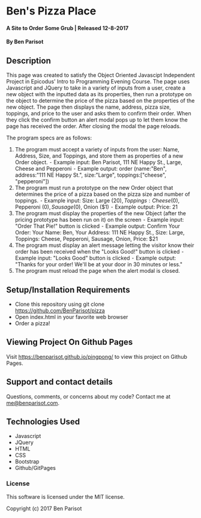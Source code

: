 # Ben's Pizza Place

#### A Site to Order Some Grub | Released 12-8-2017

#### By Ben Parisot

## Description

This page was created to satisfy the Object Oriented Javascipt Independent Project in Epicodus' Intro to Programming Evening Course. The page uses Javascript and JQuery to take in a variety of inputs from a user, create a new object with the inputted data as its properties, then run a prototype on the object to determine the price of the pizza based on the properties of the new object. The page then displays the name, address, pizza size, toppings, and price to the user and asks them to confirm their order. When they click the confirm button an alert modal pops up to let them know the page has received the order. After closing the modal the page reloads.

The program specs are as follows:
1. The program must accept a variety of inputs from the user: Name, Address, Size, and Toppings, and store them as properties of a new Order object.
	⁃	Example input: Ben Parisot, 111 NE Happy St., Large, Cheese and Pepperoni
	⁃	Example output: order (name:"Ben", address:"111 NE Happy St.", size:"Large", toppings:["cheese", "pepperoni"])
2. The program must run a prototype on the new Order object that determines the price of a pizza based on the pizza size and number of toppings.
	⁃	Example input: Size: Large ($20), Toppings: Cheese ($0), Pepperoni ($0), Sausage ($0), Onion ($1)
	⁃	Example output: Price: 21
3. The program must display the properties of the new Object (after the pricing prototype has been run on it) on the screen
	⁃	Example input: "Order That Pie!" button is clicked
	⁃	Example output: Confirm Your Order: Your Name: Ben, Your Address: 111 NE Happy St., Size: Large, Toppings: Cheese, Pepperoni, Sausage, Onion, Price: $21
4. The program must display an alert message letting the visitor know their order has been received when the "Looks Good!" button is clicked
	⁃	Example input: "Looks Good" button is clicked
	⁃	Example output: "Thanks for your order! We'll be at your door in 30 minutes or less."
5. The program must reload the page when the alert modal is closed.


## Setup/Installation Requirements

* Clone this repository using git clone https://github.com/BenParisot/pizza
* Open index.html in your favorite web browser
* Order a pizza!

## Viewing Project On Github Pages

Visit https://benparisot.github.io/pingpong/ to view this project on Github Pages.

## Support and contact details

Questions, comments, or concerns about my code? Contact me at me@benparisot.com.

## Technologies Used

* Javascript
* JQuery
* HTML
* CSS
* Bootstrap
* Github/GitPages

### License

This software is licensed under the MIT license.

Copyright (c) 2017 Ben Parisot
